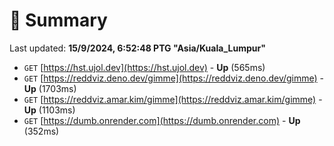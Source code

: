 # 📖 Summary
Last updated: **15/9/2024, 6:52:48 PTG "Asia/Kuala_Lumpur"**

- `GET` [https://hst.ujol.dev](https://hst.ujol.dev) - **Up** (565ms)
- `GET` [https://reddviz.deno.dev/gimme](https://reddviz.deno.dev/gimme) - **Up** (1703ms)
- `GET` [https://reddviz.amar.kim/gimme](https://reddviz.amar.kim/gimme) - **Up** (1103ms)
- `GET` [https://dumb.onrender.com](https://dumb.onrender.com) - **Up** (352ms)
